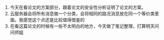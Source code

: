 1. 今天在看论文的方案部分，跟着论文的安全性分析证明了论文的方案。
2. 云服务器会将所有消息做一个分类，会将相同的路况消息放在同一个等价类里面。我感觉这个点还是比较值得借鉴的
3. 在看这篇论文的时候有一些不太明白的地方，今天做了笔记整理，打算明天问问师姐

